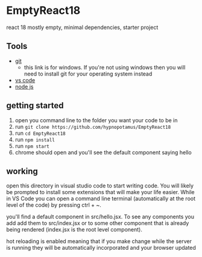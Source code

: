 # EmptyReact18
react 18 mostly empty, minimal dependencies, starter project

## Tools
- [git](https://git-scm.com/download/win)
   - this link is for windows.  If you're not using windows then you will need to install git for your operating system instead
- [vs code](https://code.visualstudio.com/)
- [node js](https://nodejs.org/en)

## getting started

1. open you command line to the folder you want your code to be in
1. run `git clone https://github.com/hypnopotamus/EmptyReact18`
1. run `cd EmptyReact18`
1. run `npm install`
1. run `npm start`
1. chrome should open and you'll see the default component saying hello

## working
open this directory in visual studio code to start writing code.  You will likely be prompted to install some extensions that will make your life easier.  While in VS Code you can open a command line terminal (automatically at the root level of the code) by pressing ctrl + ~.

you'll find a default component in src/hello.jsx.  To see any components you add add them to src/index.jsx or to some other component that is already being rendered (index.jsx is the root level component).

hot reloading is enabled meaning that if you make change while the server is running they will be automatically incorporated and your browser updated